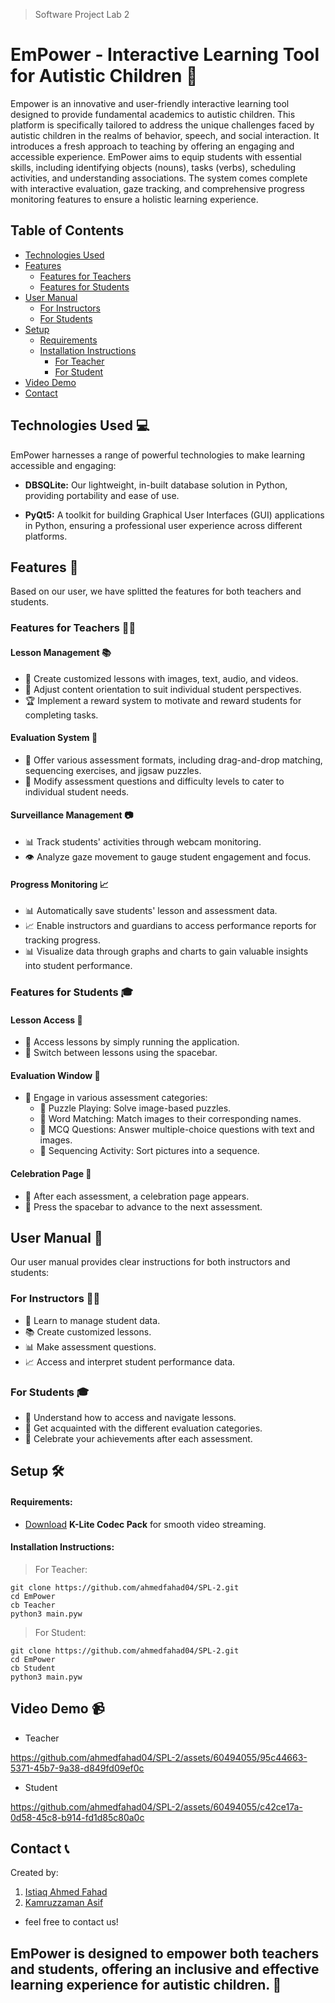 > Software Project Lab 2

# EmPower - Interactive Learning Tool for Autistic Children 🌟

Empower is an innovative and user-friendly interactive learning tool designed to provide fundamental academics to autistic children. This platform is specifically tailored to address the unique challenges faced by autistic children in the realms of behavior, speech, and social interaction. It introduces a fresh approach to teaching by offering an engaging and accessible experience. EmPower aims to equip students with essential skills, including identifying objects (nouns), tasks (verbs), scheduling activities, and understanding associations. The system comes complete with interactive evaluation, gaze tracking, and comprehensive progress monitoring features to ensure a holistic learning experience.

## Table of Contents

- [Technologies Used](#technologies-used-💻)
- [Features](#features-🌟)
  - [Features for Teachers](#features-for-teachers-👩‍🏫)
  - [Features for Students](#features-for-students-🎓)
- [User Manual](#user-manual-📖)
  - [For Instructors](#for-instructors-👩‍🏫)
  - [For Students](#for-students-🎓)
- [Setup](#setup-🛠️)
  - [Requirements](#requirements)
  - [Installation Instructions](#installation-instructions)
    - [For Teacher](#for-teacher)
    - [For Student](#for-student)
- [Video Demo](#video-demo-📹)
- [Contact](#contact-📞)

## Technologies Used 💻

EmPower harnesses a range of powerful technologies to make learning accessible and engaging:

- **DBSQLite:** Our lightweight, in-built database solution in Python, providing portability and ease of use.

- **PyQt5:** A toolkit for building Graphical User Interfaces (GUI) applications in Python, ensuring a professional user experience across different platforms.

## Features 🌟

Based on our user, we have splitted the features for both teachers and students.

### Features for Teachers 👩‍🏫

#### Lesson Management 📚

- 🎨 Create customized lessons with images, text, audio, and videos.
- 🧩 Adjust content orientation to suit individual student perspectives.
- 🏆 Implement a reward system to motivate and reward students for completing tasks.

#### Evaluation System 🧠

- 📝 Offer various assessment formats, including drag-and-drop matching, sequencing exercises, and jigsaw puzzles.
- 🧐 Modify assessment questions and difficulty levels to cater to individual student needs.

#### Surveillance Management 📷

- 📊 Track students' activities through webcam monitoring.
- 👁️ Analyze gaze movement to gauge student engagement and focus.

#### Progress Monitoring 📈

- 📊 Automatically save students' lesson and assessment data.
- 📈 Enable instructors and guardians to access performance reports for tracking progress.
- 📊 Visualize data through graphs and charts to gain valuable insights into student performance.

### Features for Students 🎓

#### Lesson Access 📖

- 🚀 Access lessons by simply running the application.
- 🔀 Switch between lessons using the spacebar.

#### Evaluation Window 🧩

- 🧩 Engage in various assessment categories:
  - 🧩 Puzzle Playing: Solve image-based puzzles.
  - 🧩 Word Matching: Match images to their corresponding names.
  - 🧩 MCQ Questions: Answer multiple-choice questions with text and images.
  - 🧩 Sequencing Activity: Sort pictures into a sequence.

#### Celebration Page 🎉

- 🎉 After each assessment, a celebration page appears.
- 🚀 Press the spacebar to advance to the next assessment.

## User Manual 📖

Our user manual provides clear instructions for both instructors and students:

### For Instructors 👩‍🏫

- 📝 Learn to manage student data.
- 📚 Create customized lessons.
- 📊 Make assessment questions.
- 📈 Access and interpret student performance data.

### For Students 🎓

- 📖 Understand how to access and navigate lessons.
- 🧩 Get acquainted with the different evaluation categories.
- 🎉 Celebrate your achievements after each assessment.

## Setup 🛠️

#### Requirements:

- [Download](https://www.codecguide.com/download_k-lite_codec_pack_basic.htm) **K-Lite Codec Pack** for smooth video streaming.

#### Installation Instructions:

> For Teacher:

```
git clone https://github.com/ahmedfahad04/SPL-2.git
cd EmPower
cb Teacher
python3 main.pyw
```

> For Student:

```
git clone https://github.com/ahmedfahad04/SPL-2.git
cd EmPower
cb Student
python3 main.pyw
```

## Video Demo 📹

- Teacher
  

https://github.com/ahmedfahad04/SPL-2/assets/60494055/95c44663-5371-45b7-9a38-d849fd09ef0c



- Student



https://github.com/ahmedfahad04/SPL-2/assets/60494055/c42ce17a-0d58-45c8-b914-fd1d85c80a0c



## Contact 📞

Created by:

1. [Istiaq Ahmed Fahad](https://github.com/ahmedfahad04)
2. [Kamruzzaman Asif](https://github.com/KamruzzamanAsif)

- feel free to contact us!

## EmPower is designed to empower both teachers and students, offering an inclusive and effective learning experience for autistic children. 🌈
